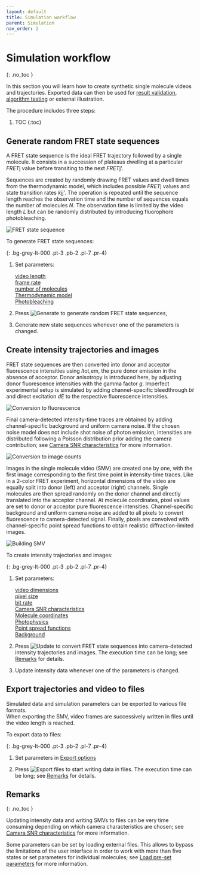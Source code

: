 ```yaml
---
layout: default
title: Simulation workflow
parent: Simulation
nav_order: 2
---
```


# Simulation workflow
{: .no_toc }

In this section you will learn how to create synthetic single molecule videos and trajectories. Exported data can then be used for 
[result validation](../../tutorials/validate-results), 
[algorithm testing](../../tutorials/test-algorithms) or external illustration.

The procedure includes three steps:

1. TOC
{:toc}

## Generate random FRET state sequences

A FRET state sequence is the ideal FRET trajectory followed by a single molecule. 
It consists in a succession of plateaus dwelling at a particular *FRET*j value before transiting to the next *FRET*j'. 

Sequences are created by randomly drawing FRET values and dwell times from the thermodynamic model, which includes possible *FRET*j values and state transition rates *k*jj'. 
The operation is repeated until the sequence length reaches the observation time and the number of sequences equals the number of molecules *N*. 
The observation time is limited by the video length *L* but can be randomly distributed by introducing fluorophore photobleaching.

![FRET state sequence](../../assets/images/figures/sim-workflow-scheme-state-sequence.png "Generate FRET state sequences")

To generate FRET state sequences:

{: .bg-grey-lt-000 .pt-3 .pb-2 .pl-7 .pr-4}
1. Set parameters:  
     
   [video length](../panels/panel-video-parameters)  
   [frame rate](../panels/panel-video-parameters)  
   [number of molecules](../panels/panel-molecules)  
   [Thermodynamic model](../panels/panel-molecules)  
   [Photobleaching](../panels/panel-photophysics)  
     
1. Press 
![Generate](../../assets/images/gui/but-sim-generate.png "Generate") to generate random FRET state sequences,  
     
1. Generate new state sequences whenever one of the parameters is changed.


## Create intensity trajectories and images 

FRET state sequences are then converted into donor and acceptor fluorescence intensities using *I*tot,em, the pure donor emission in the absence of acceptor.
Donor anisotropy is introduced here, by adjusting donor fluorescence intensities with the gamma factor *g*.
Imperfect experimental setup is simulated by adding channel-specific bleedthrough *bt* and direct excitation *dE* to the respective fluorescence intensities.

![Conversion to fluorescence](../../assets/images/figures/sim-workflow-scheme-convert-to-intensity.png "Convert sequences to fluorescence intensities")

Final camera-detected intensity-time traces are obtained by adding channel-specific background and uniform camera noise.
If the chosen noise model does not include shot noise of photon emission, intensities are distributed following a Poisson distribution prior adding the camera contribution; see 
[Camera SNR characteristics](../panels/panel-video-parameters#camera-snr-characteristics) for more information.

![Conversion to image counts](../../assets/images/figures/sim-workflow-scheme-convert-to-image-count.png "Convert fluorescence intensities to image counts")

Images in the single molecule video (SMV) are created one by one, with the first image corresponding to the first time point in intensity-time traces.
Like in a 2-color FRET experiment, horizontal dimensions of the video are equally split into donor (left) and acceptor (right) channels. 
Single molecules are then spread randomly on the donor channel and directly translated into the acceptor channel.
At molecule coordinates, pixel values are set to donor or acceptor pure fluorescence intensities.
Channel-specific background and uniform camera noise are added to all pixels to convert fluorescence to camera-detected signal. 
Finally, pixels are convolved with channel-specific point spread functions to obtain realistic diffraction-limited images. 

![Building SMV](../../assets/images/figures/sim-workflow-scheme-build-video.gif "Building SMV from fluorescence intensity-time traces")

To create intensity trajectories and images:

{: .bg-grey-lt-000 .pt-3 .pb-2 .pl-7 .pr-4}
1. Set parameters:  
     
   [video dimensions](../panels/panel-video-parameters)  
   [pixel size](../panels/panel-video-parameters)  
   [bit rate](../panels/panel-video-parameters)  
   [Camera SNR characteristics](../panels/panel-video-parameters)  
   [Molecule coordinates](../panels/panel-molecules)  
   [Photophysics](../panels/panel-molecules)  
   [Point spread functions](../panels/panel-experimental-setup)  
   [Background](../panels/panel-experimental-setup)  
     
1. Press 
![Update](../../assets/images/gui/but-sim-update.png "Update") to convert FRET state sequences into camera-detected intensity trajectories and images. The execution time can be long; see 
[Remarks](#remarks) for details.  
     
1. Update intensity data whenever one of the parameters is changed.


## Export trajectories and video to files

Simulated data and simulation parameters can be exported to various file formats.  
When exporting the SMV, video frames are successively written in files until the video length is reached.

To export data to files:

{: .bg-grey-lt-000 .pt-3 .pb-2 .pl-7 .pr-4}
1. Set parameters in [Export options](../panels/panel-export-options)  
     
1. Press 
![Export files](../../assets/images/gui/but-sim-export.png "Export files") to start writing data in files. The execution time can be long; see 
[Remarks](#remarks) for details.
 
## Remarks
{: .no_toc }

Updating intensity data and writing SMVs to files can be very time consuming depending on which camera characteristics are chosen; see 
[Camera SNR characteristics](../panels/panel-video-parameters#camera-snr-characteristics) for more information.

Some parameters can be set by loading external files. This allows to bypass the limitations of the user interface in order to work with more than five states or set parameters for individual molecules; see 
[Load pre-set parameters](load-preset-parameters.html) for more information.

